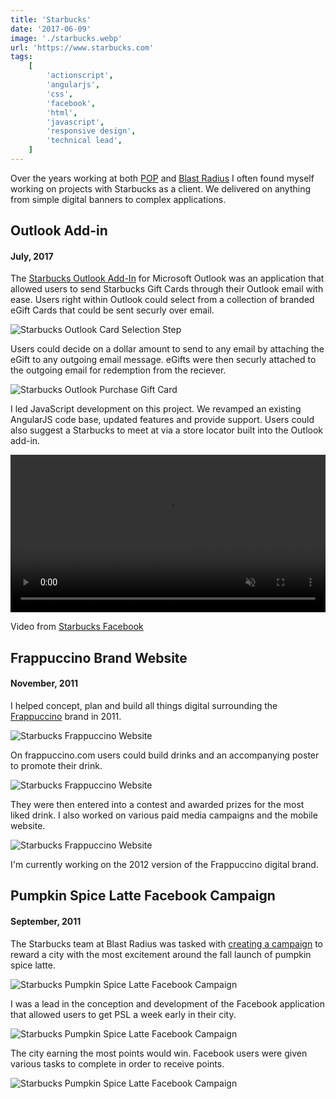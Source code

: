 ```yaml
---
title: 'Starbucks'
date: '2017-06-09'
image: './starbucks.webp'
url: 'https://www.starbucks.com'
tags:
    [
        'actionscript',
        'angularjs',
        'css',
        'facebook',
        'html',
        'javascript',
        'responsive design',
        'technical lead',
    ]
---
```


Over the years working at both [POP](https://www.wearepop.com) and [Blast Radius](https://www.linkedin.com/company/blast-radius/) I often found myself working on projects with Starbucks as a client. We delivered on anything from simple digital banners to complex applications.

## Outlook Add-in

#### July, 2017

The [Starbucks Outlook Add-In](https://www.onmsft.com/news/microsoft-releases-starbucks-outlook-add-5-egift-card-sharing-via-outlook) for Microsoft Outlook was an application that allowed users to send Starbucks Gift Cards through their Outlook email with ease. Users right within Outlook could select from a collection of branded eGift Cards that could be sent securly over email.

![Starbucks Outlook Card Selection Step](./starbucks-outlook-1.webp)

Users could decide on a dollar amount to send to any email by attaching the eGift to any outgoing email message. eGifts were then securly attached to the outgoing email for redemption from the reciever.

![Starbucks Outlook Purchase Gift Card](./starbucks-outlook-2.webp)

I led JavaScript development on this project. We revamped an existing AngularJS code base, updated features and provide support. Users could also suggest a Starbucks to meet at via a store locator built into the Outlook add-in.

<video autoplay loop muted playsinline width="100%">
  <source src="/videos/starbucks-outlook-addin.mp4" type="video/mp4">
</video>

Video from [Starbucks Facebook](https://www.facebook.com/outlook/videos/1078301122256530/)

## Frappuccino Brand Website

#### November, 2011

I helped concept, plan and build all things digital surrounding the [Frappuccino](https://www.frappuccino.com) brand in 2011.

![Starbucks Frappuccino Website](./starbucks-frappuccino-1.webp)

On frappuccino.com users could build drinks and an accompanying poster to promote their drink.

![Starbucks Frappuccino Website](./starbucks-frappuccino-2.webp)

They were then entered into a contest and awarded prizes for the most liked drink. I also worked on various paid media campaigns and the mobile website.

![Starbucks Frappuccino Website](./starbucks-frappuccino-3.webp)

I'm currently working on the 2012 version of the Frappuccino digital brand.

## Pumpkin Spice Latte Facebook Campaign

#### September, 2011

The Starbucks team at Blast Radius was tasked with [creating a campaign](https://www.mashable.com/2011/08/18/starbucks-pumpkin-spice-latte-facebook/) to reward a city with the most excitement around the fall launch of pumpkin spice latte.

![Starbucks Pumpkin Spice Latte Facebook Campaign](./starbucks-psl-1.webp)

I was a lead in the conception and development of the Facebook application that allowed users to get PSL a week early in their city.

![Starbucks Pumpkin Spice Latte Facebook Campaign](./starbucks-psl-2.webp)

The city earning the most points would win. Facebook users were given various tasks to complete in order to receive points.

![Starbucks Pumpkin Spice Latte Facebook Campaign](./starbucks-psl-3.webp)
